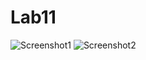 # Lab11
![Screenshot1](https://user-images.githubusercontent.com/58429452/77236001-2dd5c300-6bc3-11ea-96a7-14be4d029623.png)
![Screenshot2](https://user-images.githubusercontent.com/58429452/77236009-4219c000-6bc3-11ea-89f8-7e4904104c0b.png)
